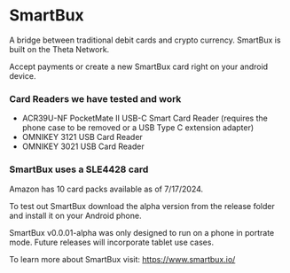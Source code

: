 # SmartBux
A bridge between traditional debit cards and crypto currency.  SmartBux is built on the Theta Network.  

Accept payments or create a new SmartBux card right on your android device.

### Card Readers we have tested and work

* ACR39U-NF PocketMate II USB-C Smart Card Reader (requires the phone case to be removed or a USB Type C extension adapter)
* OMNIKEY 3121 USB Card Reader 
* OMNIKEY 3021 USB Card Reader 

### SmartBux uses a SLE4428 card
Amazon has 10 card packs available as of 7/17/2024.

To test out SmartBux download the alpha version from the release folder and install it on your Android phone. 

SmartBux v0.0.01-alpha was only designed to run on a phone in portrate mode. Future releases will incorporate tablet use cases.

To learn more about SmartBux visit: https://www.smartbux.io/
